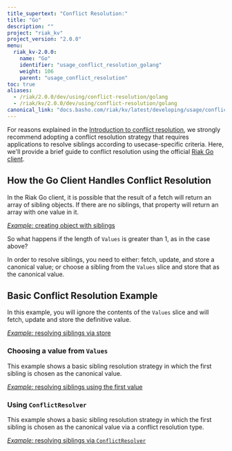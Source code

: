 ```yaml
---
title_supertext: "Conflict Resolution:"
title: "Go"
description: ""
project: "riak_kv"
project_version: "2.0.0"
menu:
  riak_kv-2.0.0:
    name: "Go"
    identifier: "usage_conflict_resolution_golang"
    weight: 106
    parent: "usage_conflict_resolution"
toc: true
aliases:
  - /riak/2.0.0/dev/using/conflict-resolution/golang
  - /riak/kv/2.0.0/dev/using/conflict-resolution/golang
canonical_link: "docs.basho.com/riak/kv/latest/developing/usage/conflict-resolution/golang"
---
```


For reasons explained in the [Introduction to conflict resolution](/riak/kv/2.0.0/developing/usage/conflict-resolution), we strongly recommend adopting a conflict resolution strategy that
requires applications to resolve siblings according to usecase-specific
criteria. Here, we'll provide a brief guide to conflict resolution using the
official [Riak Go client](https://github.com/basho/riak-go-client).

## How the Go Client Handles Conflict Resolution

In the Riak Go client, it is possible that the result of a fetch will return an array
of sibling objects. If there are no siblings, that property will return an
array with one value in it.

[*Example:* creating object with siblings](https://github.com/basho/riak-go-client/blob/master/examples/dev/using/conflict-resolution/main.go#L68-L70)

So what happens if the length of `Values` is greater than 1, as in the case
above?

In order to resolve siblings, you need to either: fetch, update, and store a
canonical value; or choose a sibling from the `Values` slice and store that as
the canonical value.

## Basic Conflict Resolution Example

In this example, you will ignore the contents of the `Values` slice and will
fetch, update and store the definitive value.

[*Example:* resolving siblings via store](https://github.com/basho/riak-nodejs-client-examples/blob/master/dev/using/conflict-resolution.js#L125-L146)

### Choosing a value from `Values`

This example shows a basic sibling resolution strategy in which the first
sibling is chosen as the canonical value.

[*Example:* resolving siblings using the first value](https://github.com/basho/riak-go-client/blob/master/examples/dev/using/conflict-resolution/main.go#L148-L167)

### Using `ConflictResolver`

This example shows a basic sibling resolution strategy in which the first
sibling is chosen as the canonical value via a conflict resolution type.

[*Example:* resolving siblings via `ConflictResolver`](https://github.com/basho/riak-go-client/blob/master/examples/dev/using/conflict-resolution/main.go#L169-L210)
